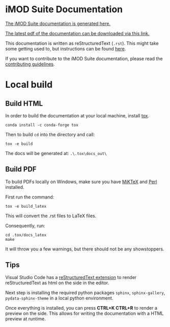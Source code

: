
iMOD Suite Documentation
========================

[The iMOD Suite documentation is generated here.](https://deltares.github.io/iMOD-Documentation/)

[The latest pdf of the documentation can be downloaded via this link.](https://nightly.link/Deltares/iMOD-Documentation/workflows/ci/main/imod-doc.zip)

This documentation is written as reStructuredText (`.rst`). 
This might take some getting used to, but instructions
can be found [here](https://www.sphinx-doc.org/en/master/usage/restructuredtext/basics.html). 

If you want to contribute to the iMOD Suite documentation,
please read the [contributing guidelines](CONTRIBUTING.md).

Local build
===========

Build HTML
-----------

In order to build the documentation at your local machine,
install [tox](https://pypi.org/project/tox). 

```console
conda install -c conda-forge tox
```

Then to build `cd` into the directory and call:

```console
tox -e build
```

The docs will be generated at:
`.\.tox\docs_out\`

Build PDF
---------

To build PDFs locally on Windows, make sure you have 
[MiKTeX](https://miktex.org/download) and [Perl](https://strawberryperl.com/) installed. 

First run the command:

```console
tox -e build_latex
```

This will convert the .rst files to LaTeX files.

Consequently, run:

```console
cd .tox/docs_latex
make
```

It will throw you a few warnings, but there should not be any 
showstoppers.

Tips
----
Visual Studio Code has a 
[reStructuredText extension](https://marketplace.visualstudio.com/items?itemName=lextudio.restructuredtext) 
to render reStructuredText as html on the side in the editor.

Next step is installing the required python packages 
`sphinx`, `sphinx-gallery`, `pydata-sphinx-theme` 
in a local python environment.

Once everything is installed, 
you can press **CTRL+K CTRL+R** to render a 
preview on the side. 
This allows for writing the documentation 
with a HTML preview at runtime.

